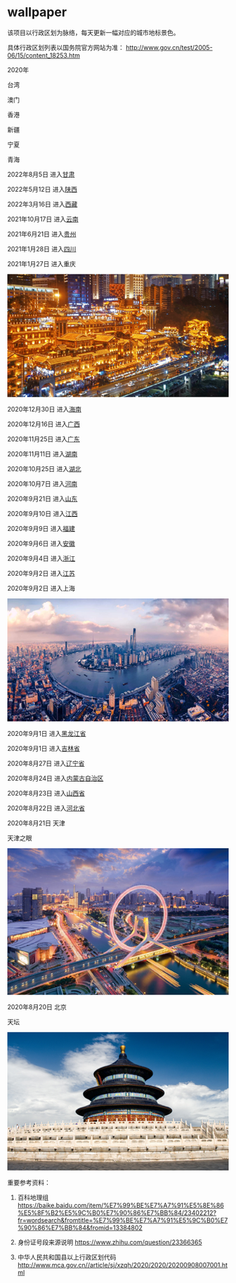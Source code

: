 # wallpaper

该项目以行政区划为脉络，每天更新一幅对应的城市地标景色。

具体行政区划列表以国务院官方网站为准： http://www.gov.cn/test/2005-06/15/content_18253.htm

2020年

台湾

澳门

香港

新疆

宁夏

青海

2022年8月5日 进入[甘肃](./gansu/README.md)

2022年5月12日 进入[陕西](./shaanxi/README.md)

2022年3月16日 进入[西藏](./xizang/README.md)

2021年10月17日 进入[云南](./yunnan/README.md)

2021年6月21日 进入[贵州](./guizhou/README.md)

2021年1月28日 进入[四川](./sichuan/README.md)

2021年1月27日 进入重庆

![重庆](chongqing.jpg)

2020年12月30日 进入[海南](./hainan/README.md)

2020年12月16日 进入[广西](./guangxi/README.md)

2020年11月25日 进入[广东](./guangdong/README.md)

2020年11月11日 进入[湖南](./hunan/README.md)

2020年10月25日 进入[湖北](./hubei/README.md)

2020年10月7日 进入[河南](./henan/README.md)

2020年9月21日 进入[山东](./shandong/README.md)

2020年9月10日 进入[江西](./jiangxi/README.md)

2020年9月9日 进入[福建](./fujian/README.md)

2020年9月6日 进入[安徽](./anhui/README.md)

2020年9月4日 进入[浙江](./zhejiang/README.md)

2020年9月2日 进入[江苏](./jiangsu/README.md)

2020年9月2日 进入上海

![上海](shanghai.jpg)

2020年9月1日 进入[黑龙江省](./heilongjiang/README.md)

2020年9月1日 进入[吉林省](./jilin/README.md)

2020年8月27日 进入[辽宁省](./liaoning/README.md)

2020年8月24日 进入[内蒙古自治区](./neimenggu/README.md)

2020年8月23日 进入[山西省](./shanxi/README.md)

2020年8月22日 进入[河北省](./hebei/README.md)

2020年8月21日 天津

天津之眼

![天津](tianjin.jpeg)

2020年8月20日 北京

天坛

![北京](beijing.jpg)


重要参考资料：

1. 百科地理组 https://baike.baidu.com/item/%E7%99%BE%E7%A7%91%E5%8E%86%E5%8F%B2%E5%9C%B0%E7%90%86%E7%BB%84/23402212?fr=wordsearch&fromtitle=%E7%99%BE%E7%A7%91%E5%9C%B0%E7%90%86%E7%BB%84&fromid=13384802

2. 身份证号段来源说明 https://www.zhihu.com/question/23366365

3. 中华人民共和国县以上行政区划代码 http://www.mca.gov.cn//article/sj/xzqh/2020/2020/20200908007001.html
